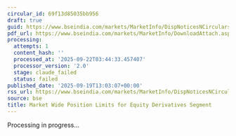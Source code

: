 ```yaml
---
circular_id: 69f13d85035bb956
draft: true
guid: https://www.bseindia.com/markets/MarketInfo/DispNoticesNCirculars.aspx?Noticeid={B9717AEA-A8C5-44D2-9312-6CC997EFDEB5}&noticeno=20250919-27&dt=09/19/2025&icount=27&totcount=44&flag=0
pdf_url: https://www.bseindia.com/markets/MarketInfo/DownloadAttach.aspx?id=20250919-27&attachedId=9204d0f1-0aaa-4c79-bb16-b09cff820806
processing:
  attempts: 1
  content_hash: ''
  processed_at: '2025-09-22T03:44:33.457407'
  processor_version: '2.0'
  stage: claude_failed
  status: failed
published_date: '2025-09-19T13:03:07+00:00'
rss_url: https://www.bseindia.com/markets/MarketInfo/DispNoticesNCirculars.aspx?Noticeid={B9717AEA-A8C5-44D2-9312-6CC997EFDEB5}&noticeno=20250919-27&dt=09/19/2025&icount=27&totcount=44&flag=0
source: bse
title: Market Wide Position Limits for Equity Derivatives Segment
---
```


Processing in progress...